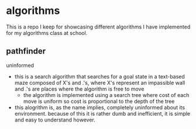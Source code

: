 # algorithms
This is a repo I keep for showcasing different algorithms I have implemented for my algorithms class at school.

## pathfinder
uninformed
* this is a search algorithm that searches for a goal state in a text-based maze composed of X's and .'s, where X's represent 
an impassible wall and .'s are places where the algorithm is free to move
  * the algorithm is implemented using a search tree where cost of each move is uniform so cost is proportional to the depth
  of the tree
* this alogrithm is, as the name implies, completely uninformed about its environment. because of this it is rather dumb and
inefficient, it is simple and easy to understand however.
